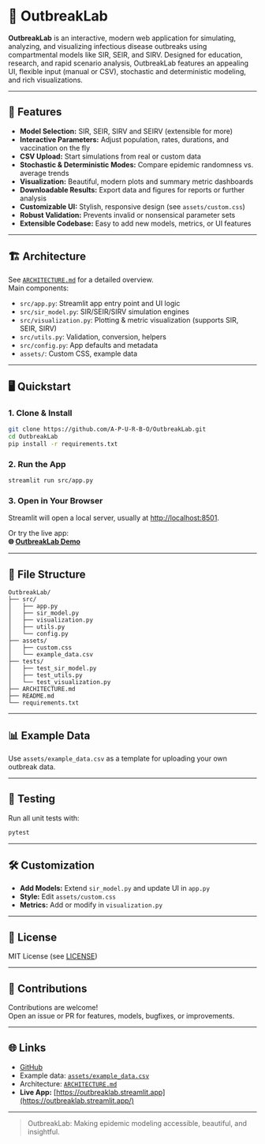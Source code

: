 # 🦠 OutbreakLab

**OutbreakLab** is an interactive, modern web application for simulating, analyzing, and visualizing infectious disease outbreaks using compartmental models like SIR, SEIR, and SIRV. Designed for education, research, and rapid scenario analysis, OutbreakLab features an appealing UI, flexible input (manual or CSV), stochastic and deterministic modeling, and rich visualizations.

---

## 🚀 Features

- **Model Selection:** SIR, SEIR, SIRV and SEIRV (extensible for more)
- **Interactive Parameters:** Adjust population, rates, durations, and vaccination on the fly
- **CSV Upload:** Start simulations from real or custom data
- **Stochastic & Deterministic Modes:** Compare epidemic randomness vs. average trends
- **Visualization:** Beautiful, modern plots and summary metric dashboards
- **Downloadable Results:** Export data and figures for reports or further analysis
- **Customizable UI:** Stylish, responsive design (see `assets/custom.css`)
- **Robust Validation:** Prevents invalid or nonsensical parameter sets
- **Extensible Codebase:** Easy to add new models, metrics, or UI features

---

## 🏗️ Architecture

See [`ARCHITECTURE.md`](ARCHITECTURE.md) for a detailed overview.  
Main components:
- `src/app.py`: Streamlit app entry point and UI logic
- `src/sir_model.py`: SIR/SEIR/SIRV simulation engines
- `src/visualization.py`: Plotting & metric visualization (supports SIR, SEIR, SIRV)
- `src/utils.py`: Validation, conversion, helpers
- `src/config.py`: App defaults and metadata
- `assets/`: Custom CSS, example data

---

## 🖥️ Quickstart

### 1. Clone & Install

```bash
git clone https://github.com/A-P-U-R-B-O/OutbreakLab.git
cd OutbreakLab
pip install -r requirements.txt
```

### 2. Run the App

```bash
streamlit run src/app.py
```

### 3. Open in Your Browser

Streamlit will open a local server, usually at [http://localhost:8501](http://localhost:8501).

Or try the live app:  
**🌐 [OutbreakLab Demo](https://outbreaklab.streamlit.app/)**

---

## 📁 File Structure

```
OutbreakLab/
├── src/
│   ├── app.py
│   ├── sir_model.py
│   ├── visualization.py
│   ├── utils.py
│   └── config.py
├── assets/
│   ├── custom.css
│   └── example_data.csv
├── tests/
│   ├── test_sir_model.py
│   ├── test_utils.py
│   └── test_visualization.py
├── ARCHITECTURE.md
├── README.md
└── requirements.txt
```

---

## 📊 Example Data

Use `assets/example_data.csv` as a template for uploading your own outbreak data.

---

## 🧪 Testing

Run all unit tests with:

```bash
pytest
```

---

## 🛠️ Customization

- **Add Models:** Extend `sir_model.py` and update UI in `app.py`
- **Style:** Edit `assets/custom.css`
- **Metrics:** Add or modify in `visualization.py`

---

## 📜 License

MIT License (see [LICENSE](LICENSE))

---

## 🤝 Contributions

Contributions are welcome!  
Open an issue or PR for features, models, bugfixes, or improvements.

---

## 🌐 Links

- [GitHub](https://github.com/A-P-U-R-B-O/OutbreakLab)
- Example data: [`assets/example_data.csv`](assets/example_data.csv)
- Architecture: [`ARCHITECTURE.md`](ARCHITECTURE.md)
- **Live App:** [https://outbreaklab.streamlit.app](https://outbreaklab.streamlit.app/)

---

> OutbreakLab: Making epidemic modeling accessible, beautiful, and insightful.
